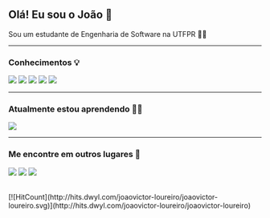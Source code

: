 ## Olá! Eu sou o João 👋

Sou um estudante de Engenharia de Software na UTFPR :student:

<hr/>

### Conhecimentos :bulb:
<a href="#!"><img src="https://img.shields.io/badge/HTML5-E34F26?style=for-the-badge&logo=html5&logoColor=white"/></a> <a href="#!"><img src="https://img.shields.io/badge/CSS-239120?&style=for-the-badge&logo=css3&logoColor=white"/></a> <a href="#!"><img src="https://img.shields.io/badge/PHP-777BB4?style=for-the-badge&logo=php&logoColor=white"/></a> <a href="#!"><img src="https://img.shields.io/badge/Bootstrap-563D7C?style=for-the-badge&logo=bootstrap&logoColor=white"/></a> <a href="#!"><img src="https://img.shields.io/badge/MySQL-00000F?style=for-the-badge&logo=mysql&logoColor=white"/></a>
<hr/>

### Atualmente estou aprendendo :technologist:
<a href="#!"><img src="https://img.shields.io/badge/Python-3776AB?style=for-the-badge&logo=python&logoColor=white"/></a>
<hr/>

### Me encontre em outros lugares :loudspeaker:
<a href="#!"><img src="https://img.shields.io/badge/Instagram-E4405F?style=for-the-badge&logo=instagram&logoColor=white"/></a> <a href="#!"><img src="https://img.shields.io/badge/LinkedIn-0077B5?style=for-the-badge&logo=linkedin&logoColor=white"/></a> <a href="#!"><img src="https://img.shields.io/badge/GitHub-100000?style=for-the-badge&logo=github&logoColor=white"/></a>

</br>
[![HitCount](http://hits.dwyl.com/joaovictor-loureiro/joaovictor-loureiro.svg)](http://hits.dwyl.com/joaovictor-loureiro/joaovictor-loureiro)
